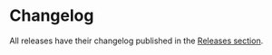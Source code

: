 # Changelog

All releases have their changelog published in the [Releases section](https://github.com/Yousign/zdd-message-bundle/releases).
